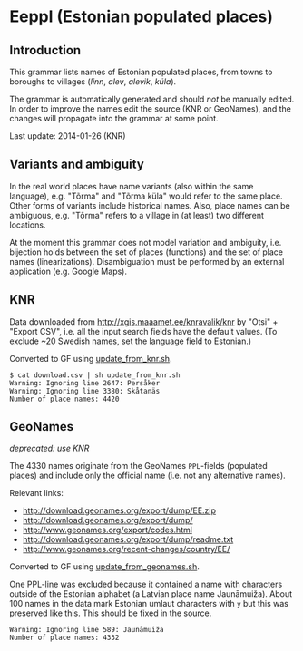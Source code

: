 Eeppl (Estonian populated places)
=================================

Introduction
------------

This grammar lists names of Estonian populated places, from towns to boroughs to
villages (_linn_, _alev_, _alevik_, _küla_).

The grammar is automatically generated and should _not_ be manually edited.
In order to improve the names edit the source (KNR or GeoNames),
and the changes will propagate into the grammar at some point.

Last update: 2014-01-26 (KNR)

Variants and ambiguity
----------------------

In the real world places have name variants (also within the same language), e.g.
"Tõrma" and "Tõrma küla" would refer to the same place. Other forms of variants include
historical names.
Also, place names
can be ambiguous, e.g. "Tõrma" refers to a village in (at least) two different locations.

At the moment this grammar does not model variation and ambiguity, i.e.
bijection holds between
the set of places (functions) and
the set of place names (linearizations).
Disambiguation must be performed by an external application (e.g. Google Maps).


KNR
---

Data downloaded from <http://xgis.maaamet.ee/knravalik/knr>
by "Otsi" + "Export CSV",
i.e. all the input search fields have the default values.
(To exclude ~20 Swedish names, set the language field to Estonian.)

Converted to GF using [update_from_knr.sh](update_from_knr.sh).

	$ cat download.csv | sh update_from_knr.sh
	Warning: Ignoring line 2647: Persåker
	Warning: Ignoring line 3380: Skåtanäs
	Number of place names: 4420


GeoNames
--------

_deprecated: use KNR_

The 4330 names originate from the GeoNames `PPL`-fields (populated places)
and include only the official name (i.e. not any alternative names).

Relevant links:

  * <http://download.geonames.org/export/dump/EE.zip>
  * <http://download.geonames.org/export/dump/>
  * <http://www.geonames.org/export/codes.html>
  * <http://download.geonames.org/export/dump/readme.txt>
  * <http://www.geonames.org/recent-changes/country/EE/>

Converted to GF using [update_from_geonames.sh](update_from_geonames.sh).

One PPL-line was excluded because it contained a name with characters outside of
the Estonian alphabet (a Latvian place name Jaunāmuiža).
About 100 names in the data
mark Estonian umlaut characters with `y` but this was preserved like this. This
should be fixed in the source.

	Warning: Ignoring line 589: Jaunāmuiža
	Number of place names: 4332
